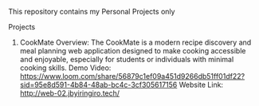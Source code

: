 This repository contains my Personal Projects only

Projects

1. CookMate
Overview: The CookMate is a modern recipe discovery and meal planning web application designed to make cooking accessible and enjoyable, especially for students or individuals with minimal cooking skills.
Demo Video: https://www.loom.com/share/56879c1ef09a451d9266db51ff01df22?sid=95e8d591-4b84-48ab-bc4c-3cf305617156
Website Link: http://web-02.jbyiringiro.tech/
